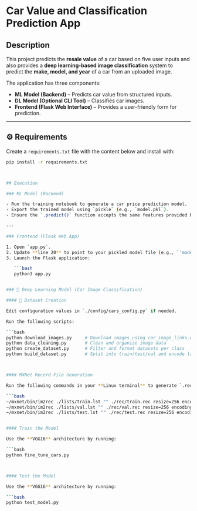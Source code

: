 # Car Value and Classification Prediction App

## Description

This project predicts the **resale value** of a car based on five user inputs and also provides a **deep learning-based image classification** system to predict the **make, model, and year** of a car from an uploaded image.

The application has three components:

- **ML Model (Backend)** – Predicts car value from structured inputs.
- **DL Model (Optional CLI Tool)** – Classifies car images.
- **Frontend (Flask Web Interface)** – Provides a user-friendly form for prediction.

---

## ⚙️ Requirements

Create a `requirements.txt` file with the content below and install with:

```bash
pip install -r requirements.txt



## Execution

### ML Model (Backend)

- Run the training notebook to generate a car price prediction model.
- Export the trained model using `pickle` (e.g., `model.pkl`).
- Ensure the `.predict()` function accepts the same features provided by the frontend.

---

### Frontend (Flask Web App)

1. Open `app.py`.
2. Update **line 20** to point to your pickled model file (e.g., `'model.pkl'`).
3. Launch the Flask application:

   ```bash
   python3 app.py


### 🤖 Deep Learning Model (Car Image Classification)

#### 📁 Dataset Creation

Edit configuration values in `./config/cars_config.py` if needed.

Run the following scripts:

```bash
python download_images.py     # Download images using car_image_links.csv
python data_cleaning.py       # Clean and organize image data
python create_dataset.py      # Filter and format datasets per class
python build_dataset.py       # Split into train/test/val and encode labels



#### MXNet Record File Generation

Run the following commands in your **Linux terminal** to generate `.rec` files:

```bash
~/mxnet/bin/im2rec ./lists/train.lst "" ./rec/train.rec resize=256 encoding='.jpg' quality=100
~/mxnet/bin/im2rec ./lists/val.lst "" ./rec/val.rec resize=256 encoding='.jpg' quality=100
~/mxnet/bin/im2rec ./lists/test.lst "" ./rec/test.rec resize=256 encoding='.jpg' quality=100


#### Train the Model

Use the **VGG16** architecture by running:

```bash
python fine_tune_cars.py



#### Test the Model

Use the **VGG16** architecture by running:

```bash
python test_model.py
